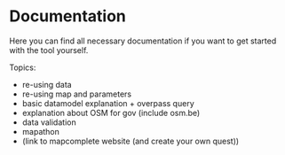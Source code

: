 # Documentation

Here you can find all necessary documentation if you want to get started with the tool yourself.

Topics:
* re-using data
* re-using map and parameters
* basic datamodel explanation + overpass query
* explanation about OSM for gov (include osm.be)
* data validation
* mapathon
* (link to mapcomplete website (and create your own quest))
